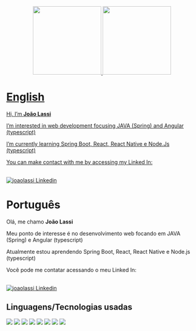 <div style="display:flex; justify-content: center;">
  <a href="#">
  <img height="180em" src="https://github-readme-stats.vercel.app/api?username=joaolassi&show_icons=true&theme=radical&include_all_commits=true&count_private=true"/>
  <img height="180em" src="https://github-readme-stats.vercel.app/api/top-langs/?username=joaolassi&layout=compact&langs_count=7&theme=radical"/>
</div>

<h1>English</h1>
<p>Hi, I’m <b>João Lassi</b></p>
<p>I’m interested in web development focusing JAVA (Spring) and Angular (typescript)</p>
<p>I’m currently learning Spring Boot, React, React Native e Node.Js (typescript)</p>
<p>You can make contact with me by accessing my Linked In: </p>
<br/>
<a href="https://www.linkedin.com/in/jmlassi/?locale=en_US"><img src="https://img.shields.io/badge/LinkedIn-0077B5?style=for-the-badge&logo=linkedin&logoColor=white" alt="joaolassi Linkedin"/></a>

  <h1>Português</h1>
  <p>Olá, me chamo <b>João Lassi</b></p>
  <p>Meu ponto de interesse é no desenvolvimento web focando em JAVA (Spring) e Angular (typescript)</p>
  <p>Atualmente estou aprendendo Spring Boot, React, React Native e Node.js (typescript)</p>
  <p>Você pode me contatar acessando o meu Linked In:</p>
  <br/>
  <a href="https://www.linkedin.com/in/jmlassi/"><img src="https://img.shields.io/badge/LinkedIn-0077B5?style=for-the-badge&logo=linkedin&logoColor=white" alt="joaolassi Linkedin"/></a>
  
<h2>Linguagens/Tecnologias usadas</h2>

<div style="display:inline;">
  <img src="https://img.shields.io/badge/Java-ED8B00?style=for-the-badge&logo=java&logoColor=white"/>
  <img src="https://img.shields.io/badge/Angular-DD0031?style=for-the-badge&logo=angular&logoColor=white"/>
  <img src="https://img.shields.io/badge/Spring-6DB33F?style=for-the-badge&logo=spring&logoColor=white"/>
  <img src="https://img.shields.io/badge/CSS3-1572B6?style=for-the-badge&logo=css3&logoColor=white"/>
  <img src="https://img.shields.io/badge/HTML5-E34F26?style=for-the-badge&logo=html5&logoColor=white"/>
  <img src="https://img.shields.io/badge/MySQL-00000F?style=for-the-badge&logo=mysql&logoColor=white"/>
  <img src="https://img.shields.io/badge/Heroku-430098?style=for-the-badge&logo=heroku&logoColor=white"/>
  <img src="https://img.shields.io/badge/Windows-0078D6?style=for-the-badge&logo=windows&logoColor=white"/>
</div>
